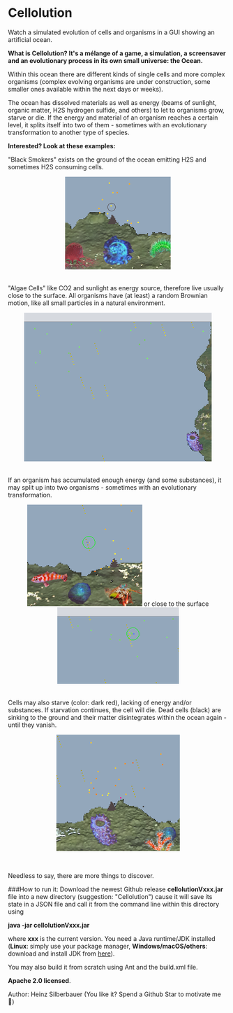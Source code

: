 # Cellolution

Watch a simulated evolution of cells and organisms in a GUI showing an artificial ocean.

**What is Cellolution? It's a mélange of a game, a simulation, a screensaver and an evolutionary process in its own small universe: the Ocean.**

Within this ocean there are different kinds of single cells and more complex organisms (complex evolving organisms are under construction, some smaller ones available within the next days or weeks).

The ocean has dissolved materials as well as energy (beams of sunlight, organic matter, H2S hydrogen sulfide, and others) to let to organisms grow, starve or die. If the energy and material of an organism reaches a certain level, it splits itself into two of them - sometimes with an evolutionary transformation to another type of species.

**Interested? Look at these examples:**

"Black Smokers"  exists on the ground of the ocean emitting H2S and sometimes H2S consuming cells. 
<p align="center">
  	<img src="https://github.com/openworld42/Cellolution/blob/main/readme.images/Screenshot_Smoker1.png?raw=true" title="Black Smoker">
</p>


<br/>"Algae Cells" like CO2 and sunlight as energy source, therefore live usually close to the surface. All organisms have (at least) a random Brownian motion, like all small particles in a natural environment.
<p align="center">
  	<img src="https://github.com/openworld42/Cellolution/blob/main/readme.images/Screenshot_AlgaeCells1.png?raw=true" title="Algae Cells">
</p>


<br/>If an organism has accumulated enough energy (and some substances), it may split up into two organisms - sometimes with an evolutionary transformation. 
<p align="center">
  	<img src="https://github.com/openworld42/Cellolution/blob/main/readme.images/Screenshot_Split1.png?raw=true" title="Split 1">   
  	or close to the surface	
  	<img src="https://github.com/openworld42/Cellolution/blob/main/readme.images/Screenshot_Split2.png?raw=true" title="Split 2">
</p>


<br/>
Cells may also starve (color: dark red), lacking of energy and/or substances. If starvation continues, the cell will die. Dead cells (black) are sinking to the ground and their matter disintegrates within the ocean again - until they vanish.
<p align="center">
  	<img src="https://github.com/openworld42/Cellolution/blob/main/readme.images/Screenshot_StarveAndDie.png?raw=true" title="Starving and dead cells">
</p>

<br/>

Needless to say, there are more things to discover.

###How to run it:
Download the newest Github release **cellolutionVxxx.jar** file into a new directory (suggestion: "Cellolution") cause it will save its state in a JSON file and call it from the command line within this directory using

**java -jar cellolutionVxxx.jar**

where **xxx** is the current version. You need a Java runtime/JDK installed (**Linux**: simply use your package manager, **Windows/macOS/others**: download and install JDK from [here](https://openjdk.java.net/)).<br/> 


You may also build it from scratch using Ant and the build.xml file.<br/>

**Apache 2.0 licensed**.<br/>

Author: Heinz Silberbauer (You like it? Spend a Github Star to motivate me :whale:)




